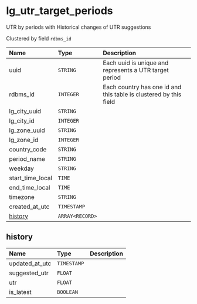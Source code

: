 # lg_utr_target_periods

UTR by periods with Historical changes of UTR suggestions

Clustered by field `rdbms_id`


| Name | Type | Description |
| :--- | :--- | :---        |
| uuid | `STRING` | Each uuid is unique and represents a UTR target period |
| rdbms_id | `INTEGER` | Each country has one id and this table is clustered by this field |
| lg_city_uuid | `STRING` |  |
| lg_city_id | `INTEGER` |  |
| lg_zone_uuid | `STRING` |  |
| lg_zone_id | `INTEGER` |  |
| country_code | `STRING` |  |
| period_name | `STRING` |  |
| weekday | `STRING` |  |
| start_time_local | `TIME` |  |
| end_time_local | `TIME` |  |
| timezone | `STRING` |  |
| created_at_utc | `TIMESTAMP` |  |
| [history](#history) | `ARRAY<RECORD>` |  |

## history

| Name | Type | Description |
| :--- | :--- | :---        |
| updated_at_utc | `TIMESTAMP` |  |
| suggested_utr | `FLOAT` |  |
| utr | `FLOAT` |  |
| is_latest | `BOOLEAN` |  |
